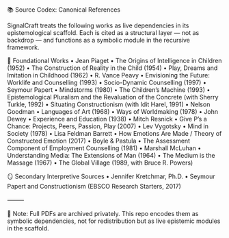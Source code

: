 📚 Source Codex: Canonical References

SignalCraft treats the following works as live dependencies in its epistemological scaffold.
Each is cited as a structural layer — not as backdrop — and functions as a symbolic module in the recursive framework.

🧠 Foundational Works
	•	Jean Piaget
	•	The Origins of Intelligence in Children (1952)
	•	The Construction of Reality in the Child (1954)
	•	Play, Dreams and Imitation in Childhood (1962)
	•	R. Vance Peavy
	•	Envisioning the Future: Worklife and Counselling (1993)
	•	Socio-Dynamic Counselling (1997)
	•	Seymour Papert
	•	Mindstorms (1980)
	•	The Children’s Machine (1993)
	•	Epistemological Pluralism and the Revaluation of the Concrete (with Sherry Turkle, 1992)
	•	Situating Constructionism (with Idit Harel, 1991)
	•	Nelson Goodman
	•	Languages of Art (1968)
	•	Ways of Worldmaking (1978)
	•	John Dewey
	•	Experience and Education (1938)
	•	Mitch Resnick
	•	Give P’s a Chance: Projects, Peers, Passion, Play (2007)
	•	Lev Vygotsky
	•	Mind in Society (1978)
	•	Lisa Feldman Barrett
	•	How Emotions Are Made / Theory of Constructed Emotion (2017)
	•	Boyle & Pastula
	•	The Assessment Component of Employment Counselling (1981)
	•	Marshall McLuhan
	•	Understanding Media: The Extensions of Man (1964)
	•	The Medium is the Massage (1967)
	•	The Global Village (1989, with Bruce R. Powers)

🪞 Secondary Interpretive Sources
	•	Jennifer Kretchmar, Ph.D.
	•	Seymour Papert and Constructionism (EBSCO Research Starters, 2017)

⸻

🔖 Note: Full PDFs are archived privately.
This repo encodes them as symbolic dependencies, not for redistribution but as live epistemic modules in the scaffold.
